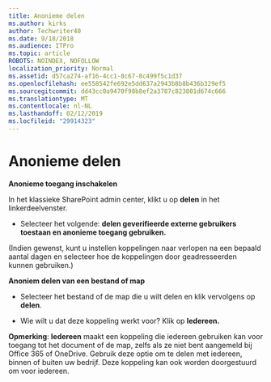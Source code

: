 ```yaml
---
title: Anonieme delen
ms.author: kirks
author: Techwriter40
ms.date: 9/18/2018
ms.audience: ITPro
ms.topic: article
ROBOTS: NOINDEX, NOFOLLOW
localization_priority: Normal
ms.assetid: d57ca274-af16-4cc1-8c67-8c499f5c1d37
ms.openlocfilehash: ee558542fe692e5dd637a2943b8b8b436b329ef5
ms.sourcegitcommit: dd43cc0a9470f98b8ef2a3787c823801d674c666
ms.translationtype: MT
ms.contentlocale: nl-NL
ms.lasthandoff: 02/12/2019
ms.locfileid: "29914323"
---
```

# <a name="anonymous-sharing"></a>Anonieme delen

 **Anonieme toegang inschakelen**
  
In het klassieke SharePoint admin center, klikt u op **delen** in het linkerdeelvenster. 
  
- Selecteer het volgende: **delen geverifieerde externe gebruikers toestaan en anonieme toegang gebruiken.**
  
(Indien gewenst, kunt u instellen koppelingen naar verlopen na een bepaald aantal dagen en selecteer hoe de koppelingen door geadresseerden kunnen gebruiken.)
    
 **Anoniem delen van een bestand of map**
  
- Selecteer het bestand of de map die u wilt delen en klik vervolgens op **delen**. 
    
- Wie wilt u dat deze koppeling werkt voor? Klik op **Iedereen.**
  
 **Opmerking**: **Iedereen** maakt een koppeling die iedereen gebruiken kan voor toegang tot het document of de map, zelfs als ze niet bent aangemeld bij Office 365 of OneDrive. Gebruik deze optie om te delen met iedereen, binnen of buiten uw bedrijf. Deze koppeling kan ook worden doorgestuurd om voor iedereen. 
    

